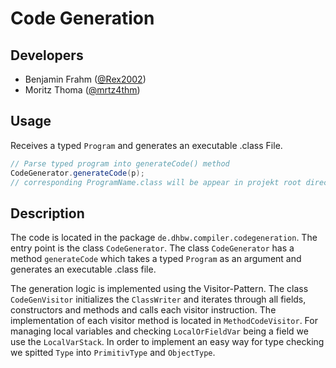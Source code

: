 # Code Generation

## Developers

- Benjamin Frahm ([@Rex2002](https://github.com/Rex2002))
- Moritz Thoma ([@mrtz4thm](https://github.com/mrtz4thm))

## Usage

Receives a typed `Program` and generates an executable .class File.

```java
// Parse typed program into generateCode() method
CodeGenerator.generateCode(p);
// corresponding ProgramName.class will be appear in projekt root directory
```

## Description

The code is located in the package `de.dhbw.compiler.codegeneration`. The entry
point
is the class `CodeGenerator`. The class `CodeGenerator` has a
method `generateCode` which
takes a typed `Program` as an argument and generates an executable .class file.

The generation logic is implemented using the Visitor-Pattern.
The class `CodeGenVisitor` initializes the `ClassWriter` and iterates through all
fields, constructors and methods and calls each visitor instruction.
The implementation of each visitor method is located in `MethodCodeVisitor`.
For managing local variables and checking `LocalOrFieldVar` being a field we use the `LocalVarStack`.
In order to implement an easy way for type checking we spitted `Type` into `PrimitivType` and `ObjectType`.
